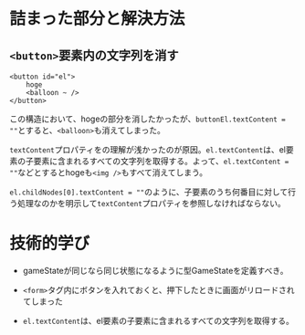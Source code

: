 # 詰まった部分と解決方法

## `<button>`要素内の文字列を消す

```
<button id="el">
    hoge
    <balloon ~ />
</button>
```
この構造において、hogeの部分を消したかったが、`buttonEl.textContent = ""`とすると、`<balloon>`も消えてしまった。

`textContent`プロパティをの理解が浅かったのが原因。`el.textContent`は、el要素の子要素に含まれるすべての文字列を取得する。よって、`el.textContent = ""`などとするとhogeも`<img />`もすべて消えてしまう。

`el.childNodes[0].textContent = ""`のように、子要素のうち何番目に対して行う処理なのかを明示して`textContent`プロパティを参照しなければならない。

# 技術的学び

- gameStateが同じなら同じ状態になるように型GameStateを定義すべき。

- `<form>`タグ内にボタンを入れておくと、押下したときに画面がリロードされてしまった

- `el.textContent`は、el要素の子要素に含まれるすべての文字列を取得する。